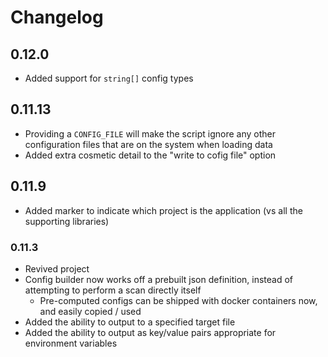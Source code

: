 # Changelog

## 0.12.0

- Added support for `string[]` config types

## 0.11.13

- Providing a `CONFIG_FILE` will make the script ignore any other configuration files that are on the system when loading data
- Added extra cosmetic detail to the "write to cofig file" option

## 0.11.9

- Added marker to indicate which project is the application (vs all the supporting libraries)

### 0.11.3

- Revived project
- Config builder now works off a prebuilt json definition, instead of attempting to perform a scan directly itself
  - Pre-computed configs can be shipped with docker containers now, and easily copied / used
- Added the ability to output to a specified target file
- Added the ability to output as key/value pairs appropriate for environment variables
